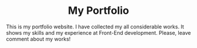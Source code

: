 <h1 align="center" id="title">My Portfolio</h1>

<p id="description">This is my portfolio website. I have collected my all considerable works. It shows my skills and my experience at Front-End development. Please, leave comment about my works!</p>

